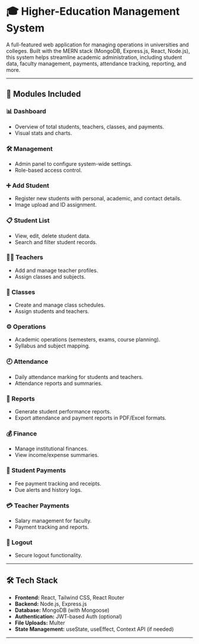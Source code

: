 # 🎓 Higher-Education Management System

A full-featured web application for managing operations in universities and colleges. Built with the MERN stack (MongoDB, Express.js, React, Node.js), this system helps streamline academic administration, including student data, faculty management, payments, attendance tracking, reporting, and more.

---

## 📁 Modules Included

### 📊 Dashboard
- Overview of total students, teachers, classes, and payments.
- Visual stats and charts.

### 🛠️ Management
- Admin panel to configure system-wide settings.
- Role-based access control.

### ➕ Add Student
- Register new students with personal, academic, and contact details.
- Image upload and ID assignment.

### 📋 Student List
- View, edit, delete student data.
- Search and filter student records.

### 👨‍🏫 Teachers
- Add and manage teacher profiles.
- Assign classes and subjects.

### 🏫 Classes
- Create and manage class schedules.
- Assign students and teachers.

### ⚙️ Operations
- Academic operations (semesters, exams, course planning).
- Syllabus and subject mapping.

### 🕘 Attendance
- Daily attendance marking for students and teachers.
- Attendance reports and summaries.

### 📄 Reports
- Generate student performance reports.
- Export attendance and payment reports in PDF/Excel formats.

### 💰 Finance
- Manage institutional finances.
- View income/expense summaries.

### 💸 Student Payments
- Fee payment tracking and receipts.
- Due alerts and history logs.

### 💳 Teacher Payments
- Salary management for faculty.
- Payment tracking and reports.

### 🔐 Logout
- Secure logout functionality.

---

## 🛠️ Tech Stack

- **Frontend:** React, Tailwind CSS, React Router
- **Backend:** Node.js, Express.js
- **Database:** MongoDB (with Mongoose)
- **Authentication:** JWT-based Auth (optional)
- **File Uploads:** Multer
- **State Management:** useState, useEffect, Context API (if needed)

---


